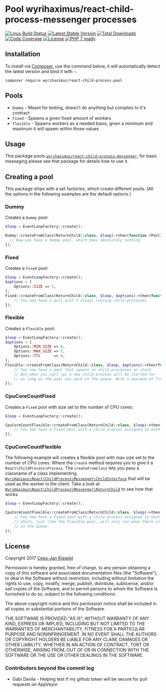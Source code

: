 # Pool wyrihaximus/react-child-process-messenger processes

[![Linux Build Status](https://travis-ci.org/WyriHaximus/reactphp-child-process-pool.png)](https://travis-ci.org/WyriHaximus/reactphp-child-process-pool)
[![Latest Stable Version](https://poser.pugx.org/WyriHaximus/react-child-process-pool/v/stable.png)](https://packagist.org/packages/WyriHaximus/react-child-process-pool)
[![Total Downloads](https://poser.pugx.org/wyrihaximus/react-child-process-pool/downloads.png)](https://packagist.org/packages/wyrihaximus/react-child-process-pool)
[![Code Coverage](https://scrutinizer-ci.com/g/WyriHaximus/reactphp-child-process-pool/badges/coverage.png?b=master)](https://scrutinizer-ci.com/g/WyriHaximus/react-child-process-pool/?branch=master)
[![License](https://poser.pugx.org/wyrihaximus/react-child-process-pool/license.png)](https://packagist.org/packages/wyrihaximus/react-child-process-pool)
[![PHP 7 ready](http://php7ready.timesplinter.ch/WyriHaximus/reactphp-child-process-pool/badge.svg)](https://travis-ci.org/WyriHaximus/reactphp-child-process-pool)

## Installation ##

To install via [Composer](http://getcomposer.org/), use the command below, it will automatically detect the latest version and bind it with `~`.

```
composer require wyrihaximus/react-child-process-pool
```

## Pools ##

* `Dummy` - Meant for testing, doesn't do anything but complies to it's contract
* `Fixed` - Spawns a given fixed amount of workers
* `Flexible` - Spawns workers as a needed basis, given a minimum and maximum it will spawn within those values

## Usage ##

This package pools [`wyrihaximus/react-child-process-messenger`](https://github.com/WyriHaximus/reactphp-child-process-messenger), for basic messaging please see that package for details how to use it.

## Creating a pool ##

This package ships with a set factories, which create different pools. (All the options in the following examples are the default options.)

### Dummy ###

Creates a `Dummy` pool:

```php
$loop = EventLoopFactory::create();

Dummy::createFromClass(ReturnChild::class, $loop)->then(function (PoolInterface $pool) {
  // Now you have a Dummy pool, which does absolutely nothing
});
```

### Fixed ###

Creates a `Fixed` pool:

```php
$loop = EventLoopFactory::create();
$options = [
    Options::SIZE => 5,
];
Fixed::createFromClass(ReturnChild::class, $loop, $options)->then(function (PoolInterface $pool) {
    // You now have a pull with 5 always running child processes 
});
```

### Flexible ###

Creates a `Flexible` pool:

```php
$loop = EventLoopFactory::create();
$options = [
    Options::MIN_SIZE => 0,
    Options::MAX_SIZE => 5,
    Options::TTL      => 0,
];
Flexible::createFromClass(ReturnChild::class, $loop, $options)->then(function (PoolInterface $pool) {
    // You now have a pool that spawns no child processes on start.
    // But when you call rpc a new child process will be started for 
    // as long as the pool has work in the queue. With a maximum of five.
});
```

### CpuCoreCountFixed ###

Creates a `Fixed` pool with size set to the number of CPU cores:

```php
$loop = EventLoopFactory::create();

CpuCoreCountFlexible::createFromClass(ReturnChild::class, $loop)->then(function (PoolInterface $pool) {
    // You now have a Fixed pool with a child process assigned to each CPU core.
});
```

### CpuCoreCountFlexible ###

The following example will creates a flexible pool with max size set to the number of CPU cores. Where the `create` method requires you to give it a `React\ChildProcess\Process`. The `createFromClass` lets you pass a classname of a class implementing [`WyriHaximus\React\ChildProcess\Messenger\ChildInterface`](https://github.com/WyriHaximus/reactphp-child-process-messenger/blob/master/src/ChildInterface.php) that will be used as the worker in the client. Take a look at [`WyriHaximus\React\ChildProcess\Messenger\ReturnChild`](https://github.com/WyriHaximus/reactphp-child-process-messenger/blob/master/src/ReturnChild.php) to see how that works.

```php
$loop = EventLoopFactory::create();

CpuCoreCountFlexible::createFromClass(ReturnChild::class, $loop)->then(function (PoolInterface $pool) {
    // You now have a Fixed pool with a child process assigned to each CPU core,
    // which, just like the Flexible pool, will only run when there is something
    // in the queue.
});
```

## License ##

Copyright 2017 [Cees-Jan Kiewiet](http://wyrihaximus.net/)

Permission is hereby granted, free of charge, to any person
obtaining a copy of this software and associated documentation
files (the "Software"), to deal in the Software without
restriction, including without limitation the rights to use,
copy, modify, merge, publish, distribute, sublicense, and/or sell
copies of the Software, and to permit persons to whom the
Software is furnished to do so, subject to the following
conditions:

The above copyright notice and this permission notice shall be
included in all copies or substantial portions of the Software.

THE SOFTWARE IS PROVIDED "AS IS", WITHOUT WARRANTY OF ANY KIND,
EXPRESS OR IMPLIED, INCLUDING BUT NOT LIMITED TO THE WARRANTIES
OF MERCHANTABILITY, FITNESS FOR A PARTICULAR PURPOSE AND
NONINFRINGEMENT. IN NO EVENT SHALL THE AUTHORS OR COPYRIGHT
HOLDERS BE LIABLE FOR ANY CLAIM, DAMAGES OR OTHER LIABILITY,
WHETHER IN AN ACTION OF CONTRACT, TORT OR OTHERWISE, ARISING
FROM, OUT OF OR IN CONNECTION WITH THE SOFTWARE OR THE USE OR
OTHER DEALINGS IN THE SOFTWARE.


### Contributors beyond the commit log
* Gabi Davila - Helping test if my github token will be secure for pull requests on AppVeyor
